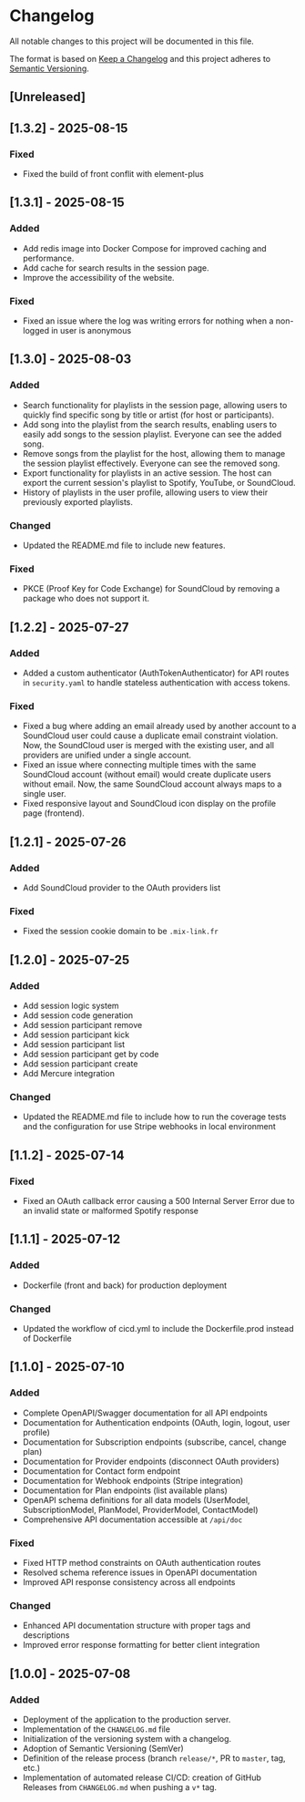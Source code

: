 # Changelog

All notable changes to this project will be documented in this file.

The format is based on [Keep a Changelog](https://keepachangelog.com/en/1.0.0/)
and this project adheres to [Semantic Versioning](https://semver.org/spec/v2.0.0.html).

## [Unreleased]
<!-- write your changes here -->

## [1.3.2] - 2025-08-15

### Fixed
- Fixed the build of front conflit with element-plus

## [1.3.1] - 2025-08-15

### Added

- Add redis image into Docker Compose for improved caching and performance.
- Add cache for search results in the session page.
- Improve the accessibility of the website.

### Fixed
- Fixed an issue where the log was writing errors for nothing when a non-logged in user is anonymous

## [1.3.0] - 2025-08-03

### Added
-  Search functionality for playlists in the session page, allowing users to quickly find specific song by title or artist (for host or participants).
- Add song into the playlist from the search results, enabling users to easily add songs to the session playlist. Everyone can see the added song.
- Remove songs from the playlist for the host, allowing them to manage the session playlist effectively. Everyone can see the removed song.
- Export functionality for playlists in an active session. The host can export the current session's playlist to Spotify, YouTube, or SoundCloud.
- History of playlists in the user profile, allowing users to view their previously exported playlists.

### Changed
- Updated the README.md file to include new features.

### Fixed
- PKCE (Proof Key for Code Exchange) for SoundCloud by removing a package who does not support it.

## [1.2.2] - 2025-07-27

### Added
- Added a custom authenticator (AuthTokenAuthenticator) for API routes in `security.yaml` to handle stateless authentication with access tokens.

### Fixed
- Fixed a bug where adding an email already used by another account to a SoundCloud user could cause a duplicate email constraint violation. Now, the SoundCloud user is merged with the existing user, and all providers are unified under a single account.
- Fixed an issue where connecting multiple times with the same SoundCloud account (without email) would create duplicate users without email. Now, the same SoundCloud account always maps to a single user.
- Fixed responsive layout and SoundCloud icon display on the profile page (frontend).

## [1.2.1] - 2025-07-26

### Added
- Add SoundCloud provider to the OAuth providers list

### Fixed
- Fixed the session cookie domain to be `.mix-link.fr`

## [1.2.0] - 2025-07-25

### Added
- Add session logic system
- Add session code generation
- Add session participant remove
- Add session participant kick
- Add session participant list
- Add session participant get by code
- Add session participant create
- Add Mercure integration

### Changed
- Updated the README.md file to include how to run the coverage tests and the configuration for use Stripe webhooks in local environment

## [1.1.2] - 2025-07-14

### Fixed
- Fixed an OAuth callback error causing a 500 Internal Server Error due to an invalid state or malformed Spotify response

## [1.1.1] - 2025-07-12

### Added
- Dockerfile (front and back) for production deployment

### Changed
- Updated the workflow of cicd.yml to include the Dockerfile.prod instead of Dockerfile

## [1.1.0] - 2025-07-10

### Added
- Complete OpenAPI/Swagger documentation for all API endpoints
- Documentation for Authentication endpoints (OAuth, login, logout, user profile)
- Documentation for Subscription endpoints (subscribe, cancel, change plan)
- Documentation for Provider endpoints (disconnect OAuth providers)
- Documentation for Contact form endpoint
- Documentation for Webhook endpoints (Stripe integration)
- Documentation for Plan endpoints (list available plans)
- OpenAPI schema definitions for all data models (UserModel, SubscriptionModel, PlanModel, ProviderModel, ContactModel)
- Comprehensive API documentation accessible at `/api/doc`

### Fixed
- Fixed HTTP method constraints on OAuth authentication routes
- Resolved schema reference issues in OpenAPI documentation
- Improved API response consistency across all endpoints

### Changed
- Enhanced API documentation structure with proper tags and descriptions
- Improved error response formatting for better client integration

## [1.0.0] - 2025-07-08

### Added
- Deployment of the application to the production server.
- Implementation of the `CHANGELOG.md` file
- Initialization of the versioning system with a changelog.
- Adoption of Semantic Versioning (SemVer)
- Definition of the release process (branch `release/*`, PR to `master`, tag, etc.)
- Implementation of automated release CI/CD: creation of GitHub Releases from `CHANGELOG.md` when pushing a `v*` tag.
